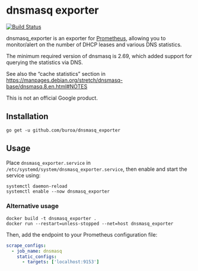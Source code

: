 # dnsmasq exporter

[![Build Status](https://travis-ci.org/google/dnsmasq_exporter.svg?branch=master)](https://travis-ci.org/google/dnsmasq_exporter)

dnsmasq_exporter is an exporter for [Prometheus](https://prometheus.io/),
allowing you to monitor/alert on the number of DHCP leases and various DNS
statistics.

The minimum required version of dnsmasq is 2.69, which added support for
querying the statistics via DNS.

See also the “cache statistics” section in
https://manpages.debian.org/stretch/dnsmasq-base/dnsmasq.8.en.html#NOTES

This is not an official Google product.

## Installation

``` shell
go get -u github.com/buroa/dnsmasq_exporter
```

## Usage

Place `dnsmasq_exporter.service` in
`/etc/systemd/system/dnsmasq_exporter.service`, then enable and start the
service using:

```shell
systemctl daemon-reload
systemctl enable --now dnsmasq_exporter
```

### Alternative usage
```shell
docker build -t dnsmasq_exporter .
docker run --restart=unless-stopped --net=host dnsmasq_exporter
```

Then, add the endpoint to your Prometheus configuration file:

```yaml
scrape_configs:
  - job_name: dnsmasq
    static_configs:
      - targets: ['localhost:9153']
```
